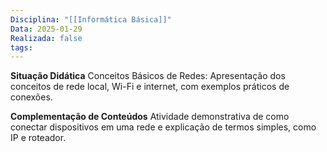 ```yaml
---
Disciplina: "[[Informática Básica]]"
Data: 2025-01-29
Realizada: false
tags:
---
```


**Situação Didática**
Conceitos Básicos de Redes: Apresentação dos conceitos de rede local, Wi-Fi e internet, com exemplos práticos de conexões.

**Complementação de Conteúdos**
Atividade demonstrativa de como conectar dispositivos em uma rede e explicação de termos simples, como IP e roteador.